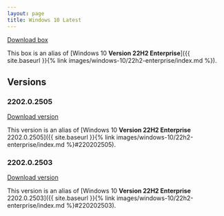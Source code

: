 ```yaml
---
layout: page
title: Windows 10 Latest
---
```


[Download box][Box]

This box is an alias of [Windows 10 **Version 22H2 Enterprise**]({{ site.baseurl }}{% link images/windows-10/22h2-enterprise/index.md %}).

[Box]: https://portal.cloud.hashicorp.com/vagrant/discover/gusztavvargadr/windows-10

## Versions

### 2202.0.2505

[Download version][Version220202505]

This version is an alias of [Windows 10 **Version 22H2 Enterprise** 2202.0.2505]({{ site.baseurl }}{% link images/windows-10/22h2-enterprise/index.md %}#220202505).

[Version220202505]: https://portal.cloud.hashicorp.com/vagrant/discover/gusztavvargadr/windows-10/versions/2202.0.2505

### 2202.0.2503

[Download version][Version220202503]

This version is an alias of [Windows 10 **Version 22H2 Enterprise** 2202.0.2503]({{ site.baseurl }}{% link images/windows-10/22h2-enterprise/index.md %}#220202503).

[Version220202503]: https://portal.cloud.hashicorp.com/vagrant/discover/gusztavvargadr/windows-10/versions/2202.0.2503
